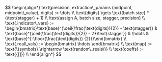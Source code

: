 <p align="left">
$$
\begin{align*}
text{precision, extraction\_params (midpoint, midpoint\_value), digits} := \dots \\
\text{digits} \gets \text{batch size} * (\text{stagger} + 1) \\
\text{assign A, batch size, stagger, precision} \\
\text{.indicator\_vars} := \begin{bmatrix}\text{base}^{\ceil{\frac{\text{digits}}{2}} - \text{stagger}} & \text{base}^{\ceil{\frac{\text{digits}}{2}} - 2*\text{stagger}} & \hdots & \text{base}^{-\floor{\frac{\text{digits}} {2}}}\end{bmatrix} \\
\text{.real\_vals} := \begin{bmatrix} \hdots \end{bmatrix} \\
\text{map} := \text{\{symbols} \rightarrow \text{random\_reals\}} \\
\text{coeffs} := \text{{[]}} \\
\end{align*}
$$
</p>
